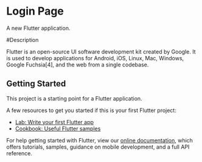 # Login Page

A new Flutter application.

#Description 

Flutter is an open-source UI software development kit created by Google. It is used to develop applications for Android, iOS, Linux, Mac, Windows, Google Fuchsia[4], and the web from a single codebase.

## Getting Started

This project is a starting point for a Flutter application.

A few resources to get you started if this is your first Flutter project:

- [Lab: Write your first Flutter app](https://flutter.dev/docs/get-started/codelab)
- [Cookbook: Useful Flutter samples](https://flutter.dev/docs/cookbook)

For help getting started with Flutter, view our
[online documentation](https://flutter.dev/docs), which offers tutorials,
samples, guidance on mobile development, and a full API reference.
